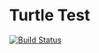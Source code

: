 # Turtle Test

[![Build Status](https://travis-ci.org/Itrulia/turtle-test.svg?branch=master)](https://travis-ci.org/Itrulia/turtle-test)
